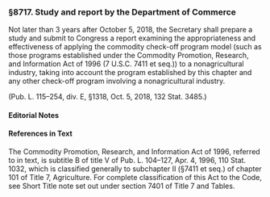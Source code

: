 ### §8717. Study and report by the Department of Commerce ###

Not later than 3 years after October 5, 2018, the Secretary shall prepare a study and submit to Congress a report examining the appropriateness and effectiveness of applying the commodity check-off program model (such as those programs established under the Commodity Promotion, Research, and Information Act of 1996 (7 U.S.C. 7411 et seq.)) to a nonagricultural industry, taking into account the program established by this chapter and any other check-off program involving a nonagricultural industry.

(Pub. L. 115–254, div. E, §1318, Oct. 5, 2018, 132 Stat. 3485.)

#### **Editorial Notes** ####

#### References in Text ####

The Commodity Promotion, Research, and Information Act of 1996, referred to in text, is subtitle B of title V of Pub. L. 104–127, Apr. 4, 1996, 110 Stat. 1032, which is classified generally to subchapter II (§7411 et seq.) of chapter 101 of Title 7, Agriculture. For complete classification of this Act to the Code, see Short Title note set out under section 7401 of Title 7 and Tables.